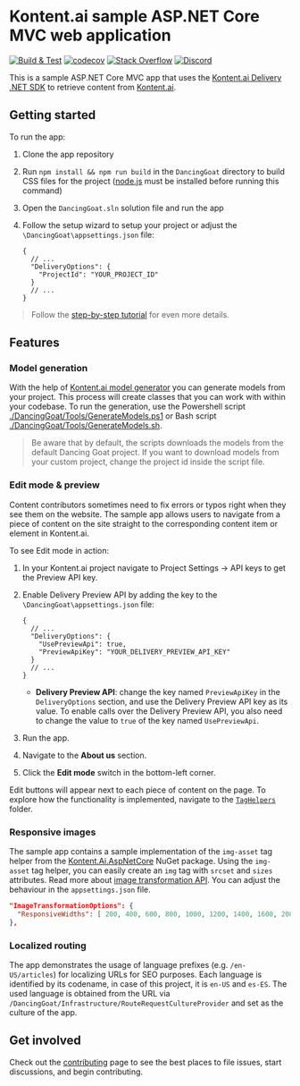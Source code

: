 # Kontent.ai sample ASP.NET Core MVC web application

[![Build & Test](https://github.com/kontent-ai/sample-app-net/actions/workflows/integrate.yml/badge.svg)](https://github.com/kontent-ai/sample-app-net/actions/workflows/integrate.yml)
[![codecov](https://codecov.io/gh/kontent-ai/sample-app-net/branch/master/graph/badge.svg?token=X90Anf22sl)](https://codecov.io/gh/kontent-ai/sample-app-net)
[![Stack Overflow](https://img.shields.io/badge/Stack%20Overflow-ASK%20NOW-FE7A16.svg?logo=stackoverflow&logoColor=white)](https://stackoverflow.com/tags/kontent-ai)
[![Discord](https://img.shields.io/discord/821885171984891914?label=Discord&logo=Discord&logoColor=white)](https://discord.gg/SKCxwPtevJ)

This is a sample ASP.NET Core MVC app that uses the [Kontent.ai Delivery .NET SDK](https://github.com/kontent-ai/delivery-sdk-net) to retrieve content from [Kontent.ai](https://kontent.ai).

## Getting started

To run the app:

1. Clone the app repository
2. Run `npm install && npm run build` in the `DancingGoat` directory to build CSS files for the project ([node.js](https://nodejs.org/) must be installed before running this command)
3. Open the `DancingGoat.sln` solution file and run the app
4. Follow the setup wizard to setup your project or adjust the `\DancingGoat\appsettings.json` file:

   ```jsonc
   {
     // ...
     "DeliveryOptions": {
       "ProjectId": "YOUR_PROJECT_ID"
     }
     // ...
   }
   ```

> Follow the [step-by-step tutorial](https://kontent.ai/learn/tutorials/develop-apps/get-started/run-sample-app?tech=dotnet) for even more details.

## Features

### Model generation

With the help of [Kontent.ai model generator](https://github.com/kontent-ai/model-generator-net) you can generate models from your project. This process will create classes that you can work with within your codebase. To run the generation, use the Powershell script [./DancingGoat/Tools/GenerateModels.ps1](https://github.com/kontent-ai/sample-app-net/blob/master/DancingGoat/Tools/GenerateModels.ps1) or Bash script [./DancingGoat/Tools/GenerateModels.sh](https://github.com/kontent-ai/sample-app-net/blob/master/DancingGoat/Tools/GenerateModels.sh).


> Be aware that by default, the scripts downloads the models from the default Dancing Goat project. If you want to download models from your custom project, change the project id inside the script file.

### Edit mode & preview

Content contributors sometimes need to fix errors or typos right when they see them on the website. The sample app allows users to navigate from a piece of content on the site straight to the corresponding content item or element in Kontent.ai.

To see Edit mode in action:

1. In your Kontent.ai project navigate to Project Settings -> API keys to get the Preview API key. 
2. Enable Delivery Preview API by adding the key to the `\DancingGoat\appsettings.json` file:

   ```jsonc
   {
     // ...
     "DeliveryOptions": {
       "UsePreviewApi": true,
       "PreviewApiKey": "YOUR_DELIVERY_PREVIEW_API_KEY"
     }
     // ...
   }
   ```

   - **Delivery Preview API**: change the key named `PreviewApiKey` in the `DeliveryOptions` section, and use the Delivery Preview API key as its value. To enable calls over the Delivery Preview API, you also need to change the value to `true` of the key named `UsePreviewApi`.

3. Run the app.
4. Navigate to the **About us** section.
5. Click the **Edit mode** switch in the bottom-left corner.

Edit buttons will appear next to each piece of content on the page.
To explore how the functionality is implemented, navigate to the [`TagHelpers`](https://github.com/kontent-ai/sample-app-net/tree/master/DancingGoat/TagHelpers) folder.

### Responsive images

The sample app contains a sample implementation of the `img-asset` tag helper from the [Kontent.Ai.AspNetCore](https://www.nuget.org/packages/Kontent.Ai.AspNetCore) NuGet package. Using the `img-asset` tag helper, you can easily create an `img` tag with `srcset` and `sizes` attributes. Read more about [image transformation API](https://kontent.ai/learn/reference/image-transformation).
You can adjust the behaviour in the `appsettings.json` file.

```json
"ImageTransformationOptions": {
  "ResponsiveWidths": [ 200, 400, 600, 800, 1000, 1200, 1400, 1600, 2000, 4000 ]
},
```

### Localized routing

The app demonstrates the usage of language prefixes (e.g. `/en-US/articles`) for localizing URLs for SEO purposes. Each language is identified by its codename, in case of this project, it is `en-US` and `es-ES`.
The used language is obtained from the URL via `/DancingGoat/Infrastructure/RouteRequestCultureProvider` and set as the culture of the app.
## Get involved

Check out the [contributing](CONTRIBUTING.md) page to see the best places to file issues, start discussions, and begin contributing.
